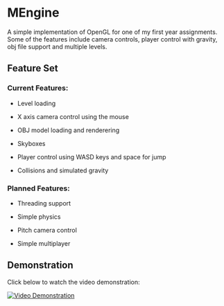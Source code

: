 # MEngine
A simple implementation of OpenGL for one of my first year assignments. Some of the features include camera controls, player control with gravity, obj file support and multiple levels.

## Feature Set
### Current Features:
- Level loading

- X axis camera control using the mouse

- OBJ model loading and renderering

- Skyboxes

- Player control using WASD keys and space for jump

- Collisions and simulated gravity

### Planned Features:
- Threading support

- Simple physics

- Pitch camera control

- Simple multiplayer

## Demonstration
Click below to watch the video demonstration:

[![Video Demonstration](https://img.youtube.com/vi/l89drPJbJIk/0.jpg)](https://www.youtube.com/watch?v=l89drPJbJIk)
